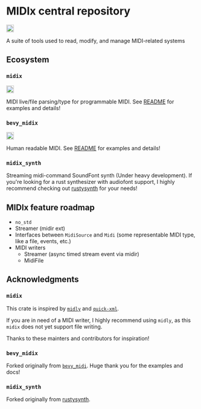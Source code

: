 # MIDIx central repository
[<img alt="github" src="https://img.shields.io/badge/github-dsgallups/color-gen?style=for-the-badge&labelColor=555555&logo=github" height="20">](https://github.com/dsgallups/midix)

A suite of tools used to read, modify, and manage MIDI-related systems

## Ecosystem

### `midix`

[<img alt="crates.io" src="https://img.shields.io/crates/v/midix.svg?style=for-the-badge&color=fc8d62&logo=rust" height="20">](https://crates.io/crates/midix)

MIDI live/file parsing/type for programmable MIDI. See [README](https://github.com/dsgallups/midix/blob/main/bevy_midix/README.md) for examples and details!


### `bevy_midix`

[<img alt="crates.io" src="https://img.shields.io/crates/v/bevy_midix.svg?style=for-the-badge&color=fc8d62&logo=rust" height="20">](https://crates.io/crates/bevy_midix)

Human readable MIDI. See [README](https://github.com/dsgallups/midix/blob/main/midix/README.md) for examples and details!

### `midix_synth`

Streaming midi-command SoundFont synth (Under heavy development). If you're looking for a rust synthesizer with audiofont support, I highly recommend checking out [rustysynth](https://github.com/sinshu/rustysynth) for your needs!


## MIDIx feature roadmap
- `no_std`
- Streamer (midir ext)
- Interfaces between `MidiSource` and `Midi` (some representable MIDI type, like a file, events, etc.)
- MIDI writers
  - Streamer (async timed stream event via midir)
  - MidiFile

## Acknowledgments

### `midix`

This crate is inspired by [`midly`](https://github.com/kovaxis/midly)
and [`quick-xml`](https://github.com/tafia/quick-xml).

If you are in need of a MIDI writer, I highly
recommend using `midly`, as this `midix` does not yet
support file writing.

Thanks to these mainters and contributors for inspiration!

### `bevy_midix`

Forked originally from [`bevy_midi`](https://github.com/BlackPhlox/bevy_midi). Huge thank you for the examples and docs!

### `midix_synth`

Forked originally from [rustysynth](https://github.com/sinshu/rustysynth).
